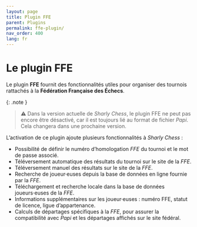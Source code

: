 ```yaml
---
layout: page
title: Plugin FFE
parent: Plugins
permalink: ffe-plugin/
nav_order: 400
lang: fr
---
```


# Le plugin FFE

Le plugin **FFE** fournit des fonctionnalités utiles pour organiser des tournois rattachés à la **Fédération Française des Échecs**.

{: .note }
> ⚠︎ Dans la version actuelle de _Sharly Chess_, le plugin FFE ne peut pas encore être désactivé, car il est toujours lié au format de fichier _Papi_. Cela changera dans une prochaine version.

L’activation de ce plugin ajoute plusieurs fonctionnalités à _Sharly Chess_ :

- Possibilité de définir le numéro d’homologation _FFE_ du tournoi et le mot de passe associé.
- Téléversement automatique des résultats du tournoi sur le site de la _FFE_.
- Téléversement manuel des résultats sur le site de la _FFE_.
- Recherche de joueur·euses depuis la base de données en ligne fournie par la _FFE_.
- Téléchargement et recherche locale dans la base de données joueurs·euses de la _FFE_.
- Informations supplémentaires sur les joueur·euses : numéro FFE, statut de licence, ligue d’appartenance.
- Calculs de départages spécifiques à la _FFE_, pour assurer la compatibilité avec _Papi_ et les départages affichés sur le site fédéral.
